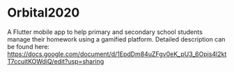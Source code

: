 # Orbital2020

A Flutter mobile app to help primary and secondary school students manage their homework using a gamified platform. Detailed description can be found here: https://docs.google.com/document/d/1EpdDm84uZFgv0eK_pU3_6Opjs4l2ktT7ccuitKOWdiQ/edit?usp=sharing
